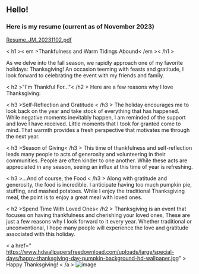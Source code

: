 ## Hello! 
### Here is my resume (current as of November 2023)

[Resume_JM_20231102.pdf](https://github.com/jasmine-shanay/jasmine-shanay.github.io/files/13246693/Resume_JM_20231102.pdf) 


< h1 >< em >Thankfulness and Warm Tidings Abound< /em >< /h1 >

As we delve into the fall season, we rapidly approach one of my favorite holidays: Thanksgiving! An occasion teeming with feasts and gratitude, I look forward to celebrating the event with my friends and family. 

< h2 >"I'm Thankful For..."< /h2 >
Here are a few reasons why I love Thanksgiving:

< h3 >Self-Reflection and Gratitude < /h3 >
The holiday encourages me to look back on the year and take stock of everything that has happened. While negative moments inevitably happen, I am reminded of the support and love I have received. Little moments that I took for granted come to mind. That warmth provides a fresh perspective that motivates me through the next year.

< h3 >Season of Giving< /h3 >
This time of thankfulness and self-reflection leads many people to acts of generosity and volunteering in their communities. People are often kinder to one another. While these acts are appreciated in any season, seeing an influx at this time of year is refreshing.

< h3 >...And of course, the Food < /h3 >
Along with gratitude and generosity, the food is incredible. I anticipate having too much pumpkin pie, stuffing, and mashed potatoes. While I enjoy the traditional Thanksgiving meal, the point is to enjoy a great meal with loved ones.  

< h2 >Spend Time With Loved Ones< /h2 >
Thanksgiving is an event that focuses on having thankfulness and cherishing your loved ones, These are just a few reasons why I look forward to it every year. Whether traditional or unconventional, I hope many people will experience the love and gratitude associated with this holiday.

< a href=" https://www.hdwallpapersfreedownload.com/uploads/large/special-days/happy-thanksgiving-day-pumpkin-background-hd-wallpaper.jpg" > Happy Thanksgiving! < /a >
![image](https://github.com/jasmine-shanay/jasmine-shanay.github.io/assets/74036100/a5c45bea-14f6-4b61-9f14-d4541dec49ed)
